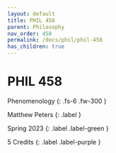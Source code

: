 ```yaml
---
layout: default
title: PHIL 458
parent: Philosophy
nav_order: 458
permalink: /docs/phil/phil-458
has_children: true
---
```


# PHIL 458

Phenomenology
{: .fs-6 .fw-300 }

Matthew Peters
{: .label }

Spring 2023
{: .label .label-green }

5 Credits
{: .label .label-purple }
